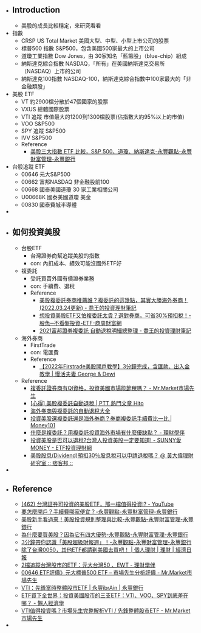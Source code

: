 - ## Introduction
	- 美股的成長比較穩定，來研究看看
- 指數
	- CRSP US Total Market 美國大型、中型、小型上市公司的股票
	- 標普500 指數 S&P500，包含美國500家最大的上市公司
	- 道瓊工業指數 Dow Jones，由 30家知名「藍籌股」（blue-chip）組成
	- 納斯達克綜合指數 NASDAQ，「所有」在美國納斯達克交易所（NASDAQ）上市的公司
	- 納斯達克100指數 NASDAQ-100，納斯達克綜合指數中100家最大的「非金融類股」
- 美股 ETF
	- VT 約2900檔分散於47個國家的股票
	- VXUS 總體國際股票
	- VTI 追蹤 市值最大的1200到1300檔股票(佔指數大約95%以上的市值)
	- VOO S&P500
	- SPY 追蹤 S&P500
	- IVV S&P500
	- Reference
		- [美股三大指數 ETF 比較，S&P 500、道瓊、納斯達克-永豐觀點-永豐財富管理-永豐銀行](https://bank.sinopac.com/sinopacBT/webevents/FinancialManagement/blogs_detail_027.html)
- 台股追蹤 ETF
	- 00646 元大S&P500
	- 00662 富邦NASDAQ 非金融股前100
	- 00668 國泰美國道瓊 30 家工業相關公司
	- U00668K 國泰美國道瓊 美金
	- 00830 國泰費城半導體
-
- ## 如何投資美股
	- 台股ETF
		- 台灣證券商幫追蹤美股的指數
		- con: 內扣成本、績效可能沒國外ETF好
	- 複委託
		- 受託買賣外國有價證券業務
		- con: 手續費、退稅
		- Reference
			- [美股複委託券商推薦誰？複委託的這幾點，其實大勝海外券商！(2022.03.24更新) - 喬王的投資理財筆記](https://mrjoewang.com/sub-brokerage/)
			- [想投資美股ETF又怕複委託太貴？選對券商，可省30%預扣稅！-股魚─不看盤投資-ETF-商周財富網](https://wealth.businessweekly.com.tw/GArticle.aspx?id=ARTL003002636)
			- [2021富邦證券複委託 自動退稅明細總整理 - 喬王的投資理財筆記](https://mrjoewang.com/fubon-withholding-tax-refund/)
	- 海外券商
		- FirstTrade
		- con: 電匯費
		- Reference
			- [【2022年Firstrade美股開戶教學】3分鐘完成，含匯款、出入金教學 | 慢活夫妻 George & Dewi](https://george-dewi.com/firstrade/)
	- Reference
		- [複委託證券商有QI資格，投資美國市場能節稅嗎？ - Mr.Market市場先生](https://rich01.com/qi-tax-saving/)
		- [[心得] 美股複委託自動退稅 | PTT 熱門文章 Hito](https://ptthito.com/foreign_inv/m-1490267205-a-a4e/)
		- [海外券商與複委託的自動退稅大全](https://vegnine.blogspot.com/2021/02/blog-post_9.html)
		- [投資美股選複委託還是海外券商？券商複委託手續費比一比 | Money101](https://www.money101.com.tw/blog/%E7%BE%8E%E8%82%A1-%E5%9C%8B%E5%85%A7%E8%A4%87%E5%A7%94%E8%A8%97vs%E6%B5%B7%E5%A4%96%E5%88%B8%E5%95%86%E6%AF%94%E8%BC%83)
		- [什麼是複委託？用複委託投資海外市場有什麼優缺點？ - 理財學伴](https://moneymate.space/%E8%A4%87%E5%A7%94%E8%A8%97/)
		- [投資美股是否可以退稅?台灣人投資美股一定要知道! - SUNNY愛MONEY - ETF投資理財網](https://www.etf168.com.tw/etf168/Article/Article?articleID=946)
		- [美股股息(Dividend)預扣30％股息稅可以申請退稅嗎？ @ 黃大偉理財研究室 :: 痞客邦 ::](https://davidhuang1219.pixnet.net/blog/post/334731877-%E7%BE%8E%E8%82%A1%E8%82%A1%E6%81%AF%E9%A0%90%E6%89%A330%EF%BC%85%E8%82%A1%E6%81%AF%E7%A8%85%E5%8F%AF%E4%BB%A5%E7%94%B3%E8%AB%8B%E9%80%80%E7%A8%85%E5%97%8E%EF%BC%9F)
-
- ## Reference
	- [(462) 台灣証券可投資的美股ETF，那一檔值得投資!? - YouTube](https://www.youtube.com/watch?v=az1dDhOk-2o&ab_channel=Booker%E6%8A%95%E8%B3%87%E7%9F%A5%E8%AD%98)
	- [要怎麼開戶？手續費哪家便宜？-永豐觀點-永豐財富管理-永豐銀行](https://bank.sinopac.com/sinopacBT/webevents/FinancialManagement/blogs_detail_024.html)
	- [美股新手看過來！美股投資規則整理與比較-永豐觀點-永豐財富管理-永豐銀行](https://bank.sinopac.com/sinopacBT/webevents/FinancialManagement/blogs_detail_028.html)
	- [為什麼要買美股？因為它有四大優勢-永豐觀點-永豐財富管理-永豐銀行](https://bank.sinopac.com/sinopacBT/webevents/FinancialManagement/blogs_detail_025.html)
	- [3分鐘帶你認識「美股超級財報週」！-永豐觀點-永豐財富管理-永豐銀行](https://bank.sinopac.com/sinopacBT/webevents/FinancialManagement/blogs_detail_037.html)
	- [除了台灣0050，其他ETF都請到美國去買吧！ | 個人理財 | 理財 | 經濟日報](https://money.udn.com/money/story/12040/3864051)
	- [2檔追蹤台灣股市的ETF：元大台灣50 、EWT - 理財學伴](https://moneymate.space/%E5%8F%B0%E8%82%A1%E5%A4%A7%E7%9B%A4etf/)
	- [00646 ETF評價》元大標普500 ETF – 市場先生分析評價 - Mr.Market市場先生](https://rich01.com/00646-etf-review/)
	- [VTI：先鋒富時整體股市ETF | 永豐ibrAin | 永豐銀行](https://bank.sinopac.com/sinopacBT/webevents/ibrain/blogs_detail_003_5.html)
	- [ETF買下全世界：投資美國股市的三支ETF：VTI、VOO、SPY到底差在哪？ - 懶人經濟學](https://earning.tw/2018-11-28-29/)
	- [VTI值得投資嗎？市場先生完整解析VTI / 先鋒整體股市ETF - Mr.Market市場先生](https://rich01.com/vti-etf-review/)
-